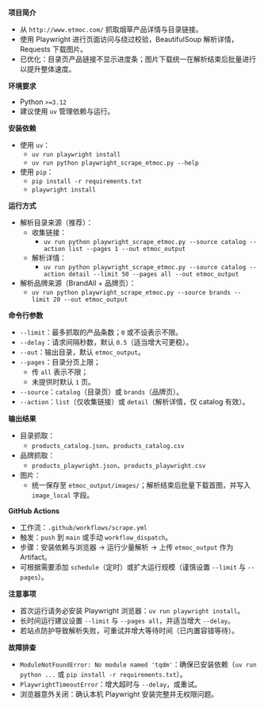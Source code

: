 **项目简介**
- 从 `http://www.etmoc.com/` 抓取烟草产品详情与目录链接。
- 使用 Playwright 进行页面访问与绕过校验，BeautifulSoup 解析详情，Requests 下载图片。
- 已优化：目录页产品链接不显示进度条；图片下载统一在解析结束后批量进行以提升整体速度。

**环境要求**
- Python `>=3.12`
- 建议使用 `uv` 管理依赖与运行。

**安装依赖**
- 使用 `uv`：
  - `uv run playwright install`
  - `uv run python playwright_scrape_etmoc.py --help`
- 使用 `pip`：
  - `pip install -r requirements.txt`
  - `playwright install`

**运行方式**
- 解析目录来源（推荐）：
  - 收集链接：
    - `uv run python playwright_scrape_etmoc.py --source catalog --action list --pages 1 --out etmoc_output`
  - 解析详情：
    - `uv run python playwright_scrape_etmoc.py --source catalog --action detail --limit 50 --pages all --out etmoc_output`
- 解析品牌来源（BrandAll + 品牌页）：
  - `uv run python playwright_scrape_etmoc.py --source brands --limit 20 --out etmoc_output`

**命令行参数**
- `--limit`：最多抓取的产品条数；`0` 或不设表示不限。
- `--delay`：请求间隔秒数，默认 `0.5`（适当增大可更稳）。
- `--out`：输出目录，默认 `etmoc_output`。
- `--pages`：目录分页上限；
  - 传 `all` 表示不限；
  - 未提供时默认 `1` 页。
- `--source`：`catalog`（目录页）或 `brands`（品牌页）。
- `--action`：`list`（仅收集链接）或 `detail`（解析详情，仅 catalog 有效）。

**输出结果**
- 目录抓取：
  - `products_catalog.json`、`products_catalog.csv`
- 品牌抓取：
  - `products_playwright.json`、`products_playwright.csv`
- 图片：
  - 统一保存至 `etmoc_output/images/`；解析结束后批量下载首图，并写入 `image_local` 字段。

**GitHub Actions**
- 工作流：`.github/workflows/scrape.yml`
- 触发：`push` 到 `main` 或手动 `workflow_dispatch`。
- 步骤：安装依赖与浏览器 → 运行少量解析 → 上传 `etmoc_output` 作为 Artifact。
- 可根据需要添加 `schedule`（定时）或扩大运行规模（谨慎设置 `--limit` 与 `--pages`）。

**注意事项**
- 首次运行请务必安装 Playwright 浏览器：`uv run playwright install`。
- 长时间运行建议设置 `--limit` 与 `--pages all`，并适当增大 `--delay`。
- 若站点防护导致解析失败，可重试并增大等待时间（已内置容错等待）。

**故障排查**
- `ModuleNotFoundError: No module named 'tqdm'`：确保已安装依赖（`uv run python ...` 或 `pip install -r requirements.txt`）。
- `PlaywrightTimeoutError`：增大超时与 `--delay`，或重试。
- 浏览器意外关闭：确认本机 Playwright 安装完整并无权限问题。